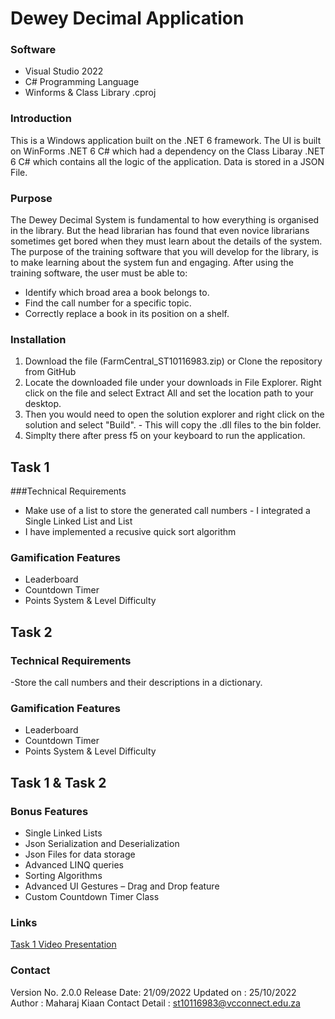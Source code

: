 # Dewey Decimal Application 

### Software
-  Visual Studio 2022
-  C# Programming Language
-  Winforms & Class Library .cproj

### Introduction

This is a Windows application built on the .NET 6 framework. 
The UI is built on WinForms .NET 6 C# which had a dependency on the Class Libaray .NET 6 C# which contains all the logic of the application.
Data is stored in a JSON File.

### Purpose
The Dewey Decimal System is fundamental to how everything is organised in the library. 
But the head librarian has found that even novice librarians sometimes get bored when they must learn about the details of the system. 
The purpose of the training software that you will develop for the library, is to make learning about the system fun and engaging.
After using the training software, the user must be able to:

-  Identify which broad area a book belongs to.
-  Find the call number for a specific topic.
-  Correctly replace a book in its position on a shelf.

### Installation
1. Download the file (FarmCentral_ST10116983.zip) or Clone the repository from GitHub
2. Locate the downloaded file under your downloads in File Explorer. Right click on the file and select Extract All and set the location path to your desktop.
3.  Then you would need to open the solution explorer and right click on the solution and select "Build". - This will copy the .dll files to the bin folder.
4. Simplty there after press f5 on your keyboard to run the application.

## Task 1

###Technical Requirements
-  Make use of a list to store the generated call numbers - I integrated a Single Linked List and List
-  I have implemented a recusive quick sort algorithm 

### Gamification Features
-  Leaderboard
-  Countdown Timer
-  Points System & Level Difficulty

## Task 2

### Technical Requirements
-Store the call numbers and their descriptions in a dictionary.

### Gamification Features
-  Leaderboard
-  Countdown Timer
-  Points System & Level Difficulty

## Task 1 & Task 2

### Bonus Features
-  Single Linked Lists
-  Json Serialization and Deserialization
-  Json Files for data storage
-  Advanced LINQ queries
-  Sorting Algorithms
-  Advanced UI Gestures – Drag and Drop feature
-  Custom Countdown Timer Class

### Links
[Task 1 Video Presentation](https://youtu.be/VcTeVgUjbuY)

### Contact
Version No. 2.0.0
Release Date: 21/09/2022
Updated on : 25/10/2022
Author : Maharaj Kiaan
Contact Detail : st10116983@vcconnect.edu.za
